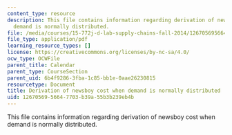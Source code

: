 ```yaml
---
content_type: resource
description: This file contains information regarding derivation of newsboy cost when
  demand is normally distributed.
file: /media/courses/15-772j-d-lab-supply-chains-fall-2014/1267056956647703b39a55b3b239eb4b_MIT15_772JF14_Normal.pdf
file_type: application/pdf
learning_resource_types: []
license: https://creativecommons.org/licenses/by-nc-sa/4.0/
ocw_type: OCWFile
parent_title: Calendar
parent_type: CourseSection
parent_uid: 6b4f9286-3fba-1c85-bb1e-0aae26230815
resourcetype: Document
title: Derivation of newsboy cost when demand is normally distributed
uid: 12670569-5664-7703-b39a-55b3b239eb4b
---
```

This file contains information regarding derivation of newsboy cost when demand is normally distributed.